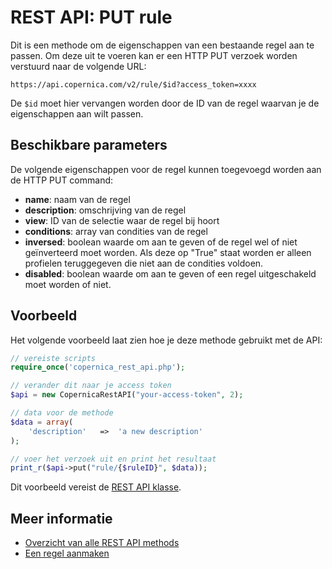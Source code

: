 # REST API: PUT rule

Dit is een methode om de eigenschappen van een bestaande regel aan te passen.
Om deze uit te voeren kan er een HTTP PUT verzoek worden verstuurd naar de volgende URL:

`https://api.copernica.com/v2/rule/$id?access_token=xxxx`

De `$id` moet hier vervangen worden door de ID van de regel waarvan
je de eigenschappen aan wilt passen.


## Beschikbare parameters

De volgende eigenschappen voor de regel kunnen toegevoegd worden aan de HTTP PUT command:

- **name**: 			naam van de regel
- **description**: 		omschrijving van de regel
- **view**: 			ID van de selectie waar de regel bij hoort
- **conditions**: 		array van condities van de regel
- **inversed**: 		boolean waarde om aan te geven of de regel wel of niet geïnverteerd moet worden.
                        Als deze op "True" staat worden er alleen profielen teruggegeven die niet aan de condities voldoen.
- **disabled**: 		boolean waarde om aan te geven of een regel uitgeschakeld moet worden of niet.


## Voorbeeld

Het volgende voorbeeld laat zien hoe je deze methode gebruikt met de API:

```php
// vereiste scripts
require_once('copernica_rest_api.php');

// verander dit naar je access token
$api = new CopernicaRestAPI("your-access-token", 2);

// data voor de methode
$data = array(
	'description'   =>  'a new description'
);

// voer het verzoek uit en print het resultaat
print_r($api->put("rule/{$ruleID}", $data));
```

Dit voorbeeld vereist de [REST API klasse](rest-php).

## Meer informatie

* [Overzicht van alle REST API methods](./rest-api)
* [Een regel aanmaken](./rest-post-view-rules)
